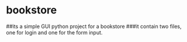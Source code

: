 # bookstore
##its a simple GUI python project for a bookstore 
###it contain two files, one for login and one for the form input. 
